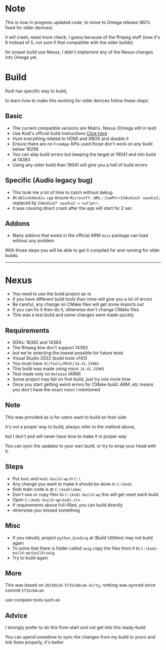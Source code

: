 # Note

This is now in progress updated code, to move to Omega release (80% fixed for older devices)

it will crash, need more check, I guess because of the ffmpeg stuff (now it's 6 instead of 5, not sure if that compatible with the older builds)

for proper build use Nexus, I didn't implement any of the Nexus changes into Omega yet.

# Build

Kodi has specific way to build,

to learn how to make this working for older devices follow these steps:

## Basic
- The current compatible versions are Matrix, Nexus (Omega still in test)
- Use Kodi's official build instructions [Click here](https://github.com/xbmc/xbmc/blob/master/docs/README.Windows.md)
- Hunt everything related to HDMI and XBOX and disable it
- Ensure there are no `FromApp` APIs used those don't work on any build below 16299
- You can skip build errors but keeping the target at 19041 and min build at 14393
- Using any older build than 19041 will give you a hell of build errors

## Specific (Audio legacy bug)
- This took me a lot of time to catch without debug
- At `AESinkXAudio.cpp` ensure `Microsoft::WRL::ComPtr<IXAudio2> xaudio2;` replaced by `IXAudio2* xaudio2 = nullptr;`
- It was causing direct crash after the app will start for 2 sec

## Addons
- Many addons that exists in the official ARM `msix` package can load without any problem


With those steps you will be able to get it compiled for and running for older builds.

____


# Nexus

- You need to use the build project as-is
- if you have different build tools than mine will give you a lot of errors
- Be careful, any change on CMake files will get some imports out
- If you can fix it then do it, otherwise don't change CMake files
- This was a test build and some changes were made quickly

## Requirements

- SDKs: 18362 and 14393
- The ffmpeg btw don't support 14393 
- but we're selecting the lowest possible for future tests
- Visual Studio 2022 (build tools v143)
- You must have `VC/Tools/MSVC/14.41.33901`
- This build was made using msvc `14.41.33901`
- Test made only on `Release` (ARM)
- Some project may fail on first build, just try one more time
- Once you start getting weird errors for CMake build..ARM..etc means you don't have the exact msvc I mentioned

## Note

This was provided as is for users want to build on their side

it's not a proper way to build, always refer to the method above, 

but I don't and will never have time to make it in proper way

You can sync the updates to your own build, or try to wrap your head with it.

## Steps

- Put `kodi` and `kodi-build-wp` in `C:\`
- Any change you want to make it should be done in `C:\kodi`
- Kodi main code is at `C:\kodi\xbmc`
- Don't use or copy files to `C:\kodi-build-wp` this will get reset each build
- Open `C:\kodi-build-wp\kodi.sln`
- If requirements above full-filled, you can build directly
- otherwise you missed something

## Misc

- If you rebuild, project `python_binding` at (Build Utilities) may not build again
- To solve that there is folder called `swig` copy the files from it to `C:\kodi-build-wp\build\swig`
- Try to build again

## More 

This was based on `20230118-5715cb0ca6-dirty`, nothing was synced since commit `5715cb0ca6`.

use compare tools such as 


## Advice

I strongly prefer to do this from start and not get into this ready-build

You can spend sometime to sync the changes from my build to yours and link them properly, it's better